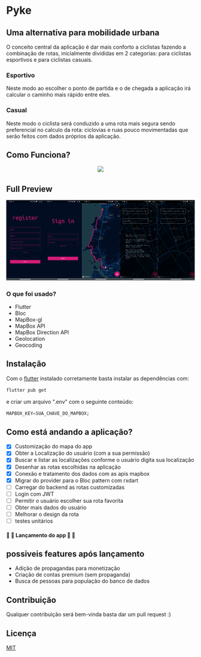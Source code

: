 # Pyke

## Uma alternativa para mobilidade urbana 
O conceito central da aplicação é dar mais conforto a ciclistas fazendo a combinação de rotas, inicialmente divididas em 2 categorias: para ciclistas esportivos e para ciclistas casuais.

### Esportivo 
Neste modo ao escolher o ponto de partida e o de chegada a aplicação irá calcular o caminho mais rápido entre eles.

### Casual
Neste modo o ciclista será conduzido a uma rota mais segura sendo preferencial no calculo da rota: ciclovias e ruas pouco movimentadas que serão feitos com dados próprios da aplicação.

## Como Funciona?
<p align="center"> 
  <img src="https://raw.githubusercontent.com/kmsbin/pyke/main/preview/file.gif">
</p>

## Full Preview 
![plot](./preview/fullPreview.png)
### O que foi usado? 
- Flutter 
- Bloc
- MapBox-gl
- MapBox API
- MapBox Direction API
- Geolocation
- Geocoding


## Instalação
Com o [flutter](https://flutter.dev/docs/get-started/install) instalado corretamente basta instalar as dependências com:


```bash
flutter pub get
```

e criar um arquivo ".env" com o seguinte conteúdo: 
```dart
MAPBOX_KEY=SUA_CHAVE_DO_MAPBOX;

```

## Como está andando a aplicação?
- [X] Customização do mapa do app
- [X] Obter a Localização do usuário (com a sua permissão) 
- [X] Buscar e listar as localizações conforme o usuário digita sua localização
- [X] Desenhar as rotas escolhidas na aplicação
- [X] Conexão e tratamento dos dados com as apis mapbox
- [X] Migrar do provider para o Bloc pattern com rxdart
- [ ] Carregar do backend as rotas customizadas
- [ ] Login com JWT
- [ ] Permitir o usuário escolher sua rota favorita
- [ ] Obter mais dados do usuário
- [ ] Melhorar o design da rota
- [ ] testes unitários

#### :tada: :tada: Lançamento do app :tada: :tada:
## possiveis features após lançamento
- Adição de propagandas para monetização
- Criação de contas premium (sem propaganda)
- Busca de pessoas para população do banco de dados 

## Contribuição
Qualquer contribuição será bem-vinda basta dar um pull request :)

## Licença
[MIT](https://www.mit.edu/~amini/LICENSE.md)
